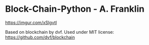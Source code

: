 # Block-Chain-Python - A. Franklin

https://imgur.com/xSlgvtl

Based on blockchain by dvf.  Used under MIT license:  https://github.com/dvf/blockchain